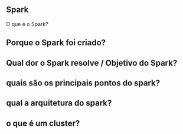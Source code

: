 ## Spark

O que é o Spark?

## Porque o Spark foi criado?

## Qual dor o Spark resolve / Objetivo do Spark?

## quais são os principais pontos do spark?

## qual a arquitetura do spark?

## o que é um cluster?
